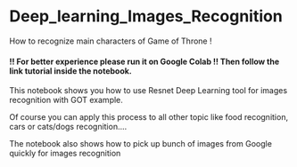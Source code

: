 # Deep_learning_Images_Recognition
How to recognize main characters of Game of Throne !

#### !! For better experience please run it on Google Colab !! Then follow the link tutorial inside the notebook.

This notebook shows you how to use Resnet Deep Learning tool for images recognition with GOT example.

Of course you can apply this process to all other topic like food recognition, cars or cats/dogs recognition....

The notebook also shows how to pick up bunch of images from Google quickly for images recognition




